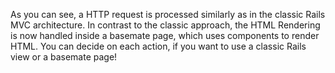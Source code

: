As you can see, a HTTP request is processed similarly as in the classic Rails
MVC architecture. In contrast to the classic approach, the HTML Rendering is now
handled inside a basemate page, which uses components to render HTML. You can
decide on each action, if you want to use a classic Rails view or a basemate page!
